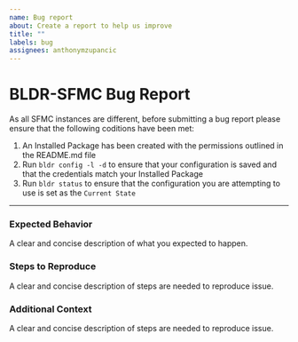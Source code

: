```yaml
---
name: Bug report
about: Create a report to help us improve
title: ""
labels: bug
assignees: anthonymzupancic
---
```


# BLDR-SFMC Bug Report

As all SFMC instances are different, before submitting a bug report please ensure that the following coditions have been met:

1. An Installed Package has been created with the permissions outlined in the README.md file
2. Run `bldr config -l -d` to ensure that your configuration is saved and that the credentials match your Installed Package
3. Run `bldr status` to ensure that the configuration you are attempting to use is set as the `Current State`

---

### Expected Behavior

A clear and concise description of what you expected to happen.

### Steps to Reproduce

A clear and concise description of steps are needed to reproduce issue.

### Additional Context

A clear and concise description of steps are needed to reproduce issue.
